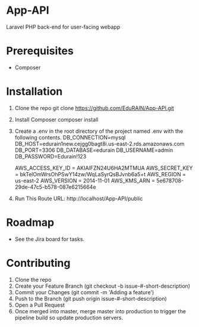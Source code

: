 # App-API

Laravel PHP back-end for user-facing webapp

# Prerequisites

- Composer

# Installation

1. Clone the repo
   git clone https://github.com/EduRAIN/App-API.git

2. Install Composer
   composer install

3. Create a .env in the root directory of the project named .env with the following contents.
   DB_CONNECTION=mysql
   DB_HOST=edurain1new.cejgg0bagt8i.us-east-2.rds.amazonaws.com
   DB_PORT=3306
   DB_DATABASE=edurain
   DB_USERNAME=admin
   DB_PASSWORD=Edurain!123

   AWS_ACCESS_KEY_ID = AKIAIFZN24U6HA2MTMUA
   AWS_SECRET_KEY = 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
   AWS_REGION = us-east-2
   AWS_VERSION = 2014-11-01
   AWS_KMS_ARN = 5e678708-29de-47c5-b578-087e6215664e

4. Run This Route URL: http://localhost/App-API/public

# Roadmap

- See the Jira board for tasks.

# Contributing

1.  Clone the repo
2.  Create your Feature Branch (git checkout -b issue-#-short-description)
3.  Commit your Changes (git commit -m 'Adding a feature')
4.  Push to the Branch (git push origin issue-#-short-description)
5.  Open a Pull Request
6.  Once merged into master, merge master into production to trigger the pipeline build so update production servers.
